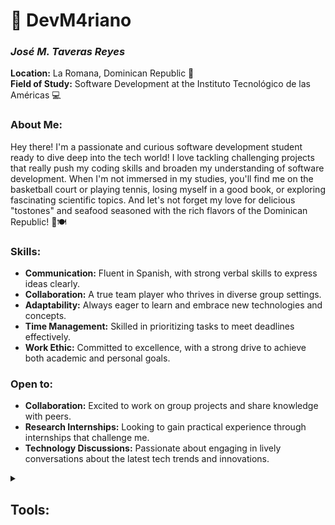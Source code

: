 
# 👋 **DevM4riano**  
### *José M. Taveras Reyes*  
**Location:** La Romana, Dominican Republic 🌴  
**Field of Study:** Software Development at the Instituto Tecnológico de las Américas 💻  

### About Me:
Hey there! I'm a passionate and curious software development student ready to dive deep into the tech world! I love tackling challenging projects that really push my coding skills and broaden my understanding of software development. When I'm not immersed in my studies, you'll find me on the basketball court or playing tennis, losing myself in a good book, or exploring fascinating scientific topics. And let's not forget my love for delicious "tostones" and seafood seasoned with the rich flavors of the Dominican Republic! 🍤🍽️

### Skills:
- **Communication:** Fluent in Spanish, with strong verbal skills to express ideas clearly.
- **Collaboration:** A true team player who thrives in diverse group settings.
- **Adaptability:** Always eager to learn and embrace new technologies and concepts.
- **Time Management:** Skilled in prioritizing tasks to meet deadlines effectively.
- **Work Ethic:** Committed to excellence, with a strong drive to achieve both academic and personal goals.

### Open to:
- **Collaboration:** Excited to work on group projects and share knowledge with peers.
- **Research Internships:** Looking to gain practical experience through internships that challenge me.
- **Technology Discussions:** Passionate about engaging in lively conversations about the latest tech trends and innovations.

<details>
<summary><h2>Tools:</h2></summary>
  
 [![My Skills](https://skillicons.dev/icons?i=github,git,linux,vscode,)](https://skillicons.dev)

</details>
